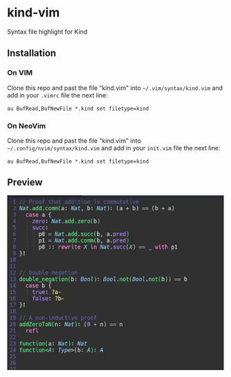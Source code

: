 # kind-vim
Syntax file highlight for Kind

## Installation
### On VIM
Clone this repo and past the file "kind.vim" into `~/.vim/syntax/kind.vim` and add in your `.vimrc` file the next line:


```vim
au BufRead,BufNewFile *.kind set filetype=kind
```

### On NeoVim
Clone this repo and past the file "kind.vim" into `~/.config/nvim/syntax/kind.vim` and add in your `init.vim` file the next line:

```vim
au BufRead,BufNewFile *.kind set filetype=kind
```

## Preview
![code](./preview.png)
